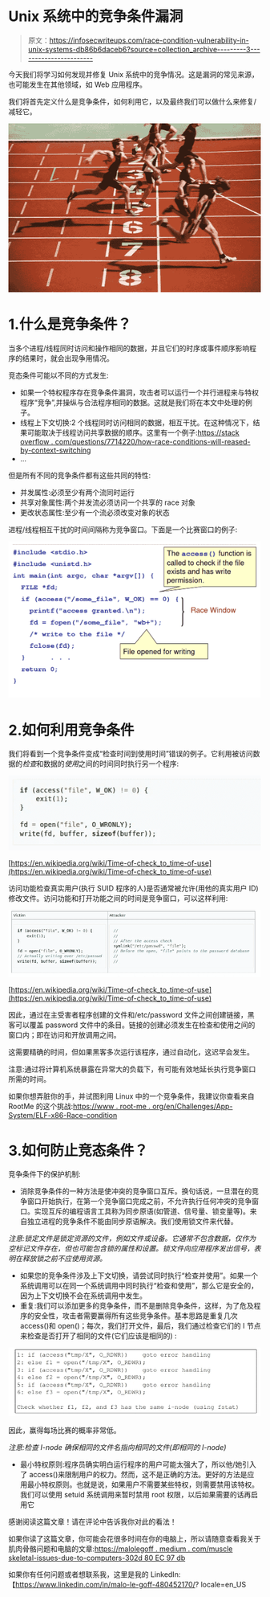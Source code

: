 # Unix 系统中的竞争条件漏洞

> 原文：<https://infosecwriteups.com/race-condition-vulnerability-in-unix-systems-db86b6daceb6?source=collection_archive---------3----------------------->

今天我们将学习如何发现并修复 Unix 系统中的竞争情况。这是漏洞的常见来源，也可能发生在其他领域，如 Web 应用程序。

我们将首先定义什么是竞争条件，如何利用它，以及最终我们可以做什么来修复/减轻它。

![](img/ada59d6f65090226a359e0022a2438ea.png)

# 1.什么是竞争条件？

当多个进程/线程同时访问和操作相同的数据，并且它们的时序或事件顺序影响程序的结果时，就会出现争用情况。

竞态条件可能以不同的方式发生:

*   如果一个特权程序存在竞争条件漏洞，攻击者可以运行一个并行进程来与特权程序“竞争”,并操纵与合法程序相同的数据。这就是我们将在本文中处理的例子。
*   线程上下文切换:2 个线程同时访问相同的数据，相互干扰。在这种情况下，结果可能取决于线程访问共享数据的顺序。这里有一个例子:[https://stack overflow . com/questions/7714220/how-race-conditions-will-reased-by-context-switching](https://stackoverflow.com/questions/7714220/how-race-conditions-will-caused-by-context-switching)
*   …

但是所有不同的竞争条件都有这些共同的特性:

*   并发属性:必须至少有两个流同时运行
*   共享对象属性:两个并发流必须访问一个共享的 race 对象
*   更改状态属性:至少有一个流必须改变对象的状态

进程/线程相互干扰的时间间隔称为竞争窗口。下面是一个比赛窗口的例子:

![](img/7bfbba58d62c2ade833bd8a8511cd212.png)

# 2.如何利用竞争条件

我们将看到一个竞争条件变成“检查时间到使用时间”错误的例子。它利用被访问数据的*检查*和数据的*使用*之间的时间同时执行另一个程序:

![](img/b5c56511760baee4ad1daf748eec8361.png)

[https://en.wikipedia.org/wiki/Time-of-check_to_time-of-use](https://en.wikipedia.org/wiki/Time-of-check_to_time-of-use)

访问功能检查真实用户(执行 SUID 程序的人)是否通常被允许(用他的真实用户 ID)修改文件。访问功能和打开功能之间的时间是竞争窗口，可以这样利用:

![](img/7d5f0387dec5c3a2c2221387bbae8437.png)

[https://en.wikipedia.org/wiki/Time-of-check_to_time-of-use](https://en.wikipedia.org/wiki/Time-of-check_to_time-of-use)

因此，通过在主受害者程序创建的文件和/etc/password 文件之间创建链接，黑客可以覆盖 password 文件中的条目。链接的创建必须发生在检查和使用之间的窗口内；即在访问和开放调用之间。

这需要精确的时间，但如果黑客多次运行该程序，通过自动化，这迟早会发生。

注意:通过将计算机系统暴露在异常大的负载下，有可能有效地延长执行竞争窗口所需的时间。

如果你想弄脏你的手，并试图利用 Linux 中的一个竞争条件，我建议你查看来自 RootMe 的这个挑战:[https://www . root-me . org/en/Challenges/App-System/ELF-x86-Race-condition](https://www.root-me.org/en/Challenges/App-System/ELF-x86-Race-condition)

# 3.如何防止竞态条件？

竞争条件下的保护机制:

*   消除竞争条件的一种方法是使冲突的竞争窗口互斥。换句话说，一旦潜在的竞争窗口开始执行，在第一个竞争窗口完成之前，不允许执行任何冲突的竞争窗口。实现互斥的编程语言工具称为同步原语(如管道、信号量、锁变量等)。来自独立进程的竞争条件不能由同步原语解决。我们使用锁文件来代替。

*注意:锁定文件是锁定资源的文件，例如文件或设备。它通常不包含数据，仅作为空标记文件存在，但也可能包含锁的属性和设置。锁文件向应用程序发出信号，表明在释放锁之前不应使用资源。*

*   如果您的竞争条件涉及上下文切换，请尝试同时执行“检查并使用”。如果一个系统调用可以在同一个系统调用中同时执行“检查和使用”，那么它是安全的，因为上下文切换不会在系统调用中发生。
*   重复:我们可以添加更多的竞争条件，而不是删除竞争条件，这样，为了危及程序的安全性，攻击者需要赢得所有这些竞争条件。基本思路是重复几次 access()和 open()；每次，我们打开文件，最后，我们通过检查它们的 I 节点来检查是否打开了相同的文件(它们应该是相同的) :

![](img/a352e2286f12990547f96f2fbdcdcaf5.png)

因此，赢得每场比赛的概率非常低。

*注意:检查 I-node 确保相同的文件名指向相同的文件(即相同的 I-node)*

*   最小特权原则:程序员确实明白运行程序的用户可能太强大了，所以他/她引入了 access()来限制用户的权力。然而，这不是正确的方法。更好的方法是应用最小特权原则。也就是说，如果用户不需要某些特权，则需要禁用该特权。我们可以使用 setuid 系统调用来暂时禁用 root 权限，以后如果需要的话再启用它

感谢阅读这篇文章！请在评论中告诉我你对此的看法！

如果你读了这篇文章，你可能会花很多时间在你的电脑上，所以请随意查看我关于肌肉骨骼问题和电脑的文章:[https://malolegoff . medium . com/muscle skeletal-issues-due-to-computers-302d 80 EC 97 db](https://malolegoff.medium.com/musculoskeletal-issues-due-to-computers-302d80ec97db)

如果你有任何问题或者想联系我，这里是我的 LinkedIn:【https://www.linkedin.com/in/malo-le-goff-480452170/? locale=en_US